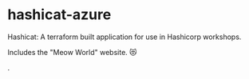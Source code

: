 # hashicat-azure
Hashicat: A terraform built application for use in Hashicorp workshops.

Includes the "Meow World" website. 😻

.
